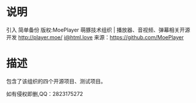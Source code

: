# 说明
引入 简单备份
版权:MoePlayer 萌豚技术组织 | 播放器、音视频、弹幕相关开源开发  http://player.moe/  i@html.love
来源：https://github.com/MoePlayer

# 描述
包含了该组织的四个开源项目、测试项目。

如有侵权即删,QQ：2823175272
